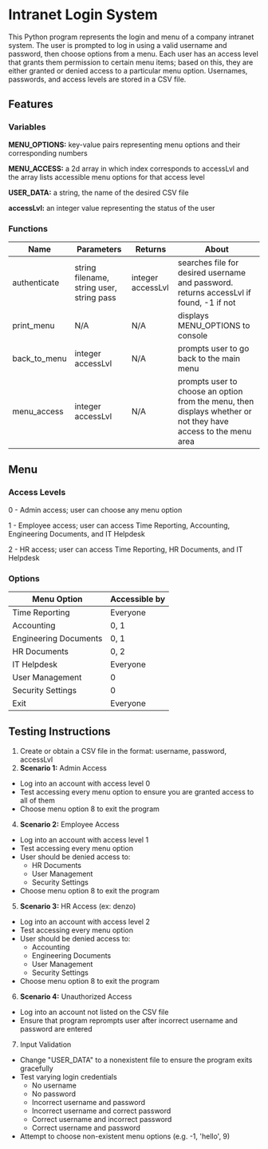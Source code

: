 # Intranet Login System
This Python program represents the login and menu of a company intranet system. The user is prompted to log in using a valid username and password, then choose options from a menu. Each user has an access level that grants them permission to certain menu items; based on this, they are either granted or denied access to a particular menu option. Usernames, passwords, and access levels are stored in a CSV file.

## Features
### Variables
**MENU_OPTIONS:** key-value pairs representing menu options and their corresponding numbers

**MENU_ACCESS:** a 2d array in which index corresponds to accessLvl and the array lists accessible menu options for that access level

**USER_DATA:** a string, the name of the desired CSV file

**accessLvl:** an integer value representing the status of the user

### Functions
| Name | Parameters | Returns | About |
| --- | --- | --- | --- |
| authenticate | string filename, string user, string pass | integer accessLvl | searches file for desired username and password. returns accessLvl if found, -1 if not |
| print_menu | N/A | N/A | displays MENU_OPTIONS to console |
| back_to_menu | integer accessLvl | N/A | prompts user to go back to the main menu |
| menu_access | integer accessLvl | N/A | prompts user to choose an option from the menu, then displays whether or not they have access to the menu area |


## Menu
### Access Levels
0 - Admin access; user can choose any menu option

1 - Employee access; user can access Time Reporting, Accounting, Engineering Documents, and IT Helpdesk

2 - HR access; user can access Time Reporting, HR Documents, and IT Helpdesk

### Options
| Menu Option | Accessible by |
| --- | --- |
| Time Reporting | Everyone |
| Accounting | 0, 1 |
| Engineering Documents | 0, 1 |
| HR Documents | 0, 2 |
| IT Helpdesk | Everyone |
| User Management | 0 |
| Security Settings | 0 |
| Exit | Everyone |

## Testing Instructions
1. Create or obtain a CSV file in the format: username, password, accessLvl
3. **Scenario 1:** Admin Access
- Log into an account with access level 0
- Test accessing every menu option to ensure you are granted access to all of them
- Choose menu option 8 to exit the program
4. **Scenario 2:** Employee Access
- Log into an account with access level 1
- Test accessing every menu option
- User should be denied access to:
  - HR Documents
  - User Management
  - Security Settings
- Choose menu option 8 to exit the program
5. **Scenario 3:** HR Access (ex: denzo)
- Log into an account with access level 2
- Test accessing every menu option
- User should be denied access to:
  - Accounting
  - Engineering Documents
  - User Management
  - Security Settings
- Choose menu option 8 to exit the program
6. **Scenario 4:** Unauthorized Access
- Log into an account not listed on the CSV file
- Ensure that program reprompts user after incorrect username and password are entered
7. Input Validation
- Change "USER_DATA" to a nonexistent file to ensure the program exits gracefully
- Test varying login credentials
  - No username
  - No password
  - Incorrect username and password
  - Incorrect username and correct password
  - Correct username and incorrect password
  - Correct username and password
- Attempt to choose non-existent menu options (e.g. -1, 'hello', 9)
